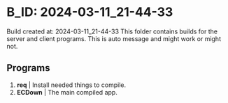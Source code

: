 # B_ID: 2024-03-11_21-44-33
Build created at: 2024-03-11_21-44-33
This folder contains builds for the server and client programs.
This is auto message and might work or might not.
## Programs
1) **req** | Install needed things to compile.
1) **ECDown** | The main compiled app.
